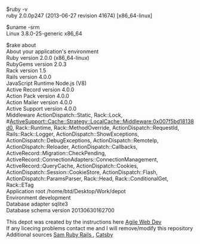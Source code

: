 $ruby -v <br>
ruby 2.0.0p247 (2013-06-27 revision 41674) [x86_64-linux]<br>

$uname -srm<br>
Linux 3.8.0-25-generic x86_64<br>


$rake about<br>
About your application's environment <br>
Ruby version              2.0.0 (x86_64-linux)<br>
RubyGems version          2.0.3<br>
Rack version              1.5<br>
Rails version             4.0.0<br>
JavaScript Runtime        Node.js (V8)<br>
Active Record version     4.0.0<br>
Action Pack version       4.0.0<br>
Action Mailer version     4.0.0<br>
Active Support version    4.0.0<br>
Middleware                ActionDispatch::Static, Rack::Lock, #<ActiveSupport::Cache::Strategy::LocalCache::Middleware:0x007f5bd18138d0>, Rack::Runtime, Rack::MethodOverride, ActionDispatch::RequestId, Rails::Rack::Logger, ActionDispatch::ShowExceptions, ActionDispatch::DebugExceptions, ActionDispatch::RemoteIp, ActionDispatch::Reloader, ActionDispatch::Callbacks, ActiveRecord::Migration::CheckPending, ActiveRecord::ConnectionAdapters::ConnectionManagement, ActiveRecord::QueryCache, ActionDispatch::Cookies, ActionDispatch::Session::CookieStore, ActionDispatch::Flash, ActionDispatch::ParamsParser, Rack::Head, Rack::ConditionalGet, Rack::ETag<br>
Application root          /home/btd/Desktop/Work/depot<br>
Environment               development<br>
Database adapter          sqlite3<br>
Database schema version   20130630162700<br>



This depot was created by the instructions here <a href=http://intertwingly.net/projects/AWDwR4/checkdepot/>Agile Web Dev</a><br>
If any licecing problems contact me and I will remove/modify this repository <br>
Additional sources <a href=https://github.com/rubys/awdwr/tree/master/edition4/data>Sam Ruby Rails </a>, <a href=https://github.com/catsby/Depot-Rails3> Catsby </a><br>

